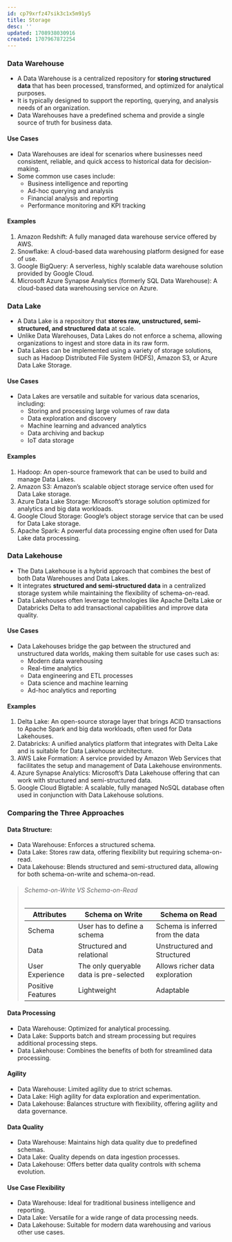 ```yaml
---
id: cp79xrfz47sik3c1x5m91y5
title: Storage
desc: ''
updated: 1708938030916
created: 1707967872254
---
```

### Data Warehouse

- A Data Warehouse is a centralized repository for **storing structured data** that has been processed, transformed, and optimized for analytical purposes. 
- It is typically designed to support the reporting, querying, and analysis needs of an organization. 
- Data Warehouses have a predefined schema and provide a single source of truth for business data.

#### Use Cases
- Data Warehouses are ideal for scenarios where businesses need consistent, reliable, and quick access to historical data for decision-making. 
- Some common use cases include:
  - Business intelligence and reporting
  - Ad-hoc querying and analysis
  - Financial analysis and reporting
  - Performance monitoring and KPI tracking

#### Examples 
1. Amazon Redshift: A fully managed data warehouse service offered by AWS.
2. Snowflake: A cloud-based data warehousing platform designed for ease of use.
3. Google BigQuery: A serverless, highly scalable data warehouse solution provided by Google Cloud.
4. Microsoft Azure Synapse Analytics (formerly SQL Data Warehouse): A cloud-based data warehousing service on Azure.


### Data Lake

- A Data Lake is a repository that **stores raw, unstructured, semi-structured, and structured data** at scale. 
- Unlike Data Warehouses, Data Lakes do not enforce a schema, allowing organizations to ingest and store data in its raw form. 
- Data Lakes can be implemented using a variety of storage solutions, such as Hadoop Distributed File System (HDFS), Amazon S3, or Azure Data Lake Storage.

#### Use Cases
- Data Lakes are versatile and suitable for various data scenarios, including:
  - Storing and processing large volumes of raw data
  - Data exploration and discovery
  - Machine learning and advanced analytics
  - Data archiving and backup
  - IoT data storage

#### Examples
1. Hadoop: An open-source framework that can be used to build and manage Data Lakes.
2. Amazon S3: Amazon’s scalable object storage service often used for Data Lake storage.
3. Azure Data Lake Storage: Microsoft’s storage solution optimized for analytics and big data workloads.
4. Google Cloud Storage: Google’s object storage service that can be used for Data Lake storage.
5. Apache Spark: A powerful data processing engine often used for Data Lake data processing.

### Data Lakehouse

- The Data Lakehouse is a hybrid approach that combines the best of both Data Warehouses and Data Lakes. 
- It integrates **structured and semi-structured data** in a centralized storage system while maintaining the flexibility of schema-on-read. 
- Data Lakehouses often leverage technologies like Apache Delta Lake or Databricks Delta to add transactional capabilities and improve data quality.

#### Use Cases
- Data Lakehouses bridge the gap between the structured and unstructured data worlds, making them suitable for use cases such as:
  - Modern data warehousing
  - Real-time analytics
  - Data engineering and ETL processes
  - Data science and machine learning
  - Ad-hoc analytics and reporting

#### Examples
1. Delta Lake: An open-source storage layer that brings ACID transactions to Apache Spark and big data workloads, often used for Data Lakehouses.
2. Databricks: A unified analytics platform that integrates with Delta Lake and is suitable for Data Lakehouse architecture.
3. AWS Lake Formation: A service provided by Amazon Web Services that facilitates the setup and management of Data Lakehouse environments.
4. Azure Synapse Analytics: Microsoft’s Data Lakehouse offering that can work with structured and semi-structured data.
5. Google Cloud Bigtable: A scalable, fully managed NoSQL database often used in conjunction with Data Lakehouse solutions.

### Comparing the Three Approaches

#### Data Structure:
- Data Warehouse: Enforces a structured schema.
- Data Lake: Stores raw data, offering flexibility but requiring schema-on-read.
- Data Lakehouse: Blends structured and semi-structured data, allowing for both schema-on-write and schema-on-read.
> ###### Schema-on-Write VS Schema-on-Read
> | Attributes | Schema on Write | Schema on Read |
> | ---        | ---             | ---            |
> |Schema      | User has to define a schema | Schema is inferred from the data |
> |Data	     | Structured and relational | Unstructured and Structured
> |User Experience | The only queryable data is pre-selected | Allows richer data exploration
> Positive Features | Lightweight | Adaptable |

#### Data Processing
- Data Warehouse: Optimized for analytical processing.
- Data Lake: Supports batch and stream processing but requires additional processing steps.
- Data Lakehouse: Combines the benefits of both for streamlined data processing.

#### Agility
- Data Warehouse: Limited agility due to strict schemas.
- Data Lake: High agility for data exploration and experimentation.
- Data Lakehouse: Balances structure with flexibility, offering agility and data governance.

#### Data Quality
- Data Warehouse: Maintains high data quality due to predefined schemas.
- Data Lake: Quality depends on data ingestion processes.
- Data Lakehouse: Offers better data quality controls with schema evolution.

#### Use Case Flexibility
- Data Warehouse: Ideal for traditional business intelligence and reporting.
- Data Lake: Versatile for a wide range of data processing needs.
- Data Lakehouse: Suitable for modern data warehousing and various other use cases.



